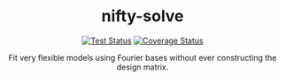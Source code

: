 <div align="Center">

# nifty-solve

[![Test Status](https://github.com/andycasey/nifty-solve/actions/workflows/ci.yml/badge.svg)](https://github.com/andycasey/nifty-solve/actions/workflows/ci.yml/badge.svg)
[![Coverage Status](https://coveralls.io/repos/github/andycasey/nifty-solve/badge.svg?branch=main)](https://coveralls.io/github/andycasey/nifty-solve?branch=main)

Fit very flexible models using Fourier bases without ever constructing the design matrix.
</div>
